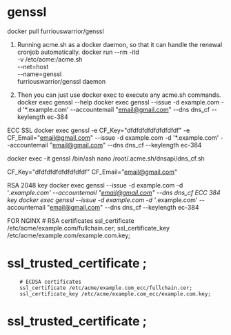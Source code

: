 # genssl


docker pull furriouswarrior/genssl


1. Running acme.sh as a docker daemon, so that it can handle the renewal cronjob automatically.
docker run --rm  -itd  \
-v /etc/acme:/acme.sh  \
  --net=host \
  --name=genssl \
  furriouswarrior/genssl daemon
  
  2. Then you can just use docker exec to execute any acme.sh commands.
docker  exec  genssl --help
docker  exec  genssl  --issue -d example.com  -d '*.example.com'  --accountemail "email@gmail.com" --dns dns_cf --keylength ec-384

ECC SSL
docker  exec  genssl  -e CF_Key="dfdfdfdfdfdfdfdfdf" -e CF_Email="email@gmail.com" --issue -d example.com  -d '*.example.com'  --accountemail "email@gmail.com" --dns dns_cf --keylength ec-384

docker  exec -it genssl /bin/ash
nano /root/.acme.sh/dnsapi/dns_cf.sh

CF_Key="dfdfdfdfdfdfdfdfdf"
CF_Email="email@gmail.com" 

RSA 2048 key
docker  exec  genssl   --issue -d example.com  -d '*.example.com'  --accountemail "email@gmail.com" --dns dns_cf
ECC 384 key
docker  exec  genssl   --issue -d example.com  -d '*.example.com'  --accountemail "email@gmail.com" --dns dns_cf --keylength ec-384

FOR NGINX
        # RSA certificates
        ssl_certificate /etc/acme/example.com/fullchain.cer;
        ssl_certificate_key /etc/acme/example.com/example.com.key;
#       ssl_trusted_certificate ;

        # ECDSA certificates
        ssl_certificate /etc/acme/example.com_ecc/fullchain.cer;
        ssl_certificate_key /etc/acme/example.com_ecc/example.com.key;
#        ssl_trusted_certificate ;
